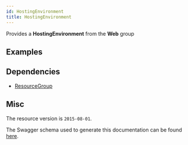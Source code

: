 ```yaml
---
id: HostingEnvironment
title: HostingEnvironment
---
```

Provides a **HostingEnvironment** from the **Web** group
## Examples
## Dependencies
- [ResourceGroup](../Resources/ResourceGroup.md)
## Misc
The resource version is `2015-08-01`.

The Swagger schema used to generate this documentation can be found [here](https://github.com/Azure/azure-rest-api-specs/tree/main/specification/web/resource-manager/Microsoft.Web/stable/2015-08-01/service.json).
